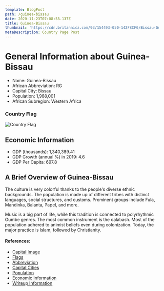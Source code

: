 ```yaml
---
template: BlogPost
path: /guinea-bissau
date: 2020-11-23T07:08:53.137Z
title: Guinea-Bissau
thumbnail: 'https://cdn.britannica.com/93/154493-050-142F8CF0/Bissau-Guinea-Bissau.jpg'
metaDescription: Country Page Post
---
```


# General Information about Guinea-Bissau

- Name: Guinea-Bissau
- African Abbreviation: RG
- Capital City: Bissau
- Population: 1,968,001
- African Subregion: Western Africa

### Country Flag
![Country Flag](https://raw.githubusercontent.com/hjnilsson/country-flags/master/png1000px/td.png)

## Economic Information
 - GDP (thousands): 1,340,389.41
 - GDP Growth (annual %) in 2019: 4.6
 - GDP Per Capita: 697.8

## A Brief Overview of Guinea-Bissau

The culture is very colorful thanks to the people's diverse ethnic backgrounds. The population is made up of different tribes with distinct languages, social structures, and customs. Prominent groups include Fula, Mandinka, Balanta, Papel, and more.

Music is a big part of life, while this tradition is connected to polyrhythmic Gumbe genres. The most common instrument is the calabash. Most of the population adhered to animist beliefs even during colonization. Today, the major practice is Islam, followed by Christianity.

#### References:
- [Capital Image](https://cdn.britannica.com/93/154493-050-142F8CF0/Bissau-Guinea-Bissau.jpg)
- [Flags](https://github.com/hjnilsson/country-flags)
- [Abbreviation](https://planetarynames.wr.usgs.gov/Abbreviations)
- [Capital Cities](https://www.nationsonline.org/oneworld/capitals_africa.htm)
- [Population](https://www.worldometers.info/population/countries-in-africa-by-population/)
- [Economic Information](https://data.worldbank.org/)
- [Writeup Information](https://www.iexplore.com/articles/travel-guides/africa/guinea-bissau/history-and-culture)
